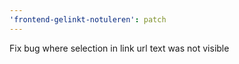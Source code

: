 ```yaml
---
'frontend-gelinkt-notuleren': patch
---
```


Fix bug where selection in link url text was not visible
